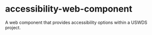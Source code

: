 # accessibility-web-component
A web component that provides accessibility options within a USWDS project.
